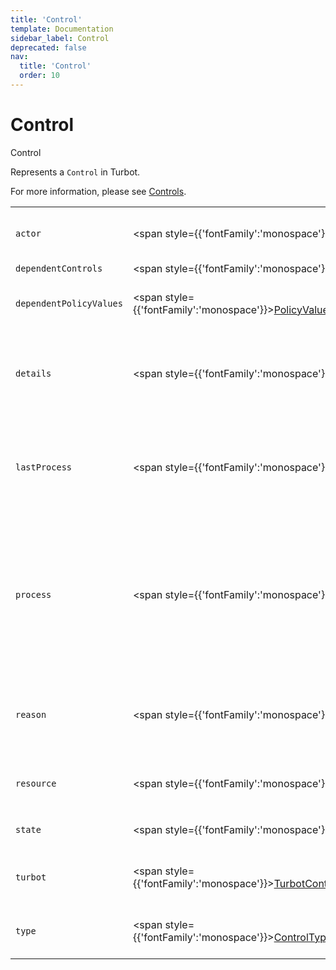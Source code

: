 ```yaml
---
title: 'Control'
template: Documentation
sidebar_label: Control
deprecated: false
nav:
  title: 'Control'
  order: 10
---
```


# Control

<div style={{'fontFamily':'monospace'}}><span style={{'fontSize':'1.5rem','fontWeight':500}}>Control</span></div>



Represents a `Control` in Turbot.

For more information, please see [Controls](https://turbot.com/guardrails/docs/concepts/controls).

| | | |
| -- | -- | -- |
| `actor` | <span style={{'fontFamily':'monospace'}}><a href="/guardrails/docs/reference/graphql/object/Actor">Actor</a></span> | The `actor` information for this `Control`. |
| `dependentControls` | <span style={{'fontFamily':'monospace'}}><a href="/guardrails/docs/reference/graphql/object/Controls">Controls</a></span> |  |
| `dependentPolicyValues` | <span style={{'fontFamily':'monospace'}}><a href="/guardrails/docs/reference/graphql/object/PolicyValues">PolicyValues</a></span> | The policy values that depend on this `value`. |
| `details` | <span style={{'fontFamily':'monospace'}}><a href="/guardrails/docs/reference/graphql/scalar/Scalar">Scalar</a></span> | Optional `details` provided at the last `state` update of this control. |
| `lastProcess` | <span style={{'fontFamily':'monospace'}}><a href="/guardrails/docs/reference/graphql/object/Process">Process</a></span> | Returns the `lastProcess` for this `Control`, allowing you to examine the `process`. |
| `process` | <span style={{'fontFamily':'monospace'}}><a href="/guardrails/docs/reference/graphql/object/Process">Process</a></span> | Returns the current `process` for this `Control`, allowing you to examine the `process` if it is currently running. |
| `reason` | <span style={{'fontFamily':'monospace'}}><a href="/guardrails/docs/reference/graphql/scalar/String">String</a></span> | Optional `reason` provided at the last `state` update of this control. |
| `resource` | <span style={{'fontFamily':'monospace'}}><a href="/guardrails/docs/reference/graphql/object/Resource">Resource</a></span> | The `resource` this `Control` targets. |
| `state` | <span style={{'fontFamily':'monospace'}}><a href="/guardrails/docs/reference/graphql/scalar/String">String</a>!</span> | The current `state` of the `Control`. |
| `turbot` | <span style={{'fontFamily':'monospace'}}><a href="/guardrails/docs/reference/graphql/object/TurbotControlMetadata">TurbotControlMetadata</a>!</span> | Turbot metadata for this `Control`. |
| `type` | <span style={{'fontFamily':'monospace'}}><a href="/guardrails/docs/reference/graphql/object/ControlType">ControlType</a></span> | The `type` information for this `Control`. |